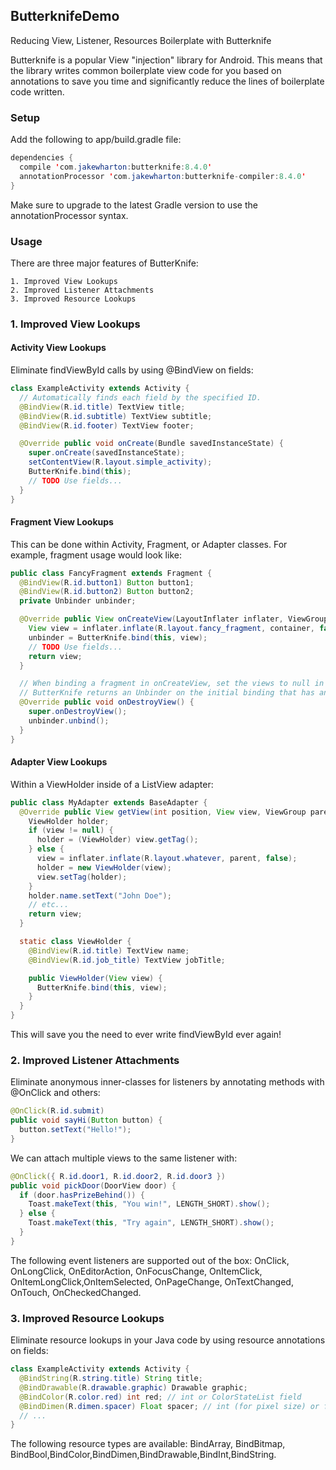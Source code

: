 ## ButterknifeDemo
Reducing View, Listener, Resources Boilerplate with Butterknife

Butterknife is a popular View "injection" library for Android. This means that the library writes common boilerplate view code for you based on annotations to save you time and significantly reduce the lines of boilerplate code written. 

### Setup

Add the following to app/build.gradle file:

```java
dependencies {
  compile 'com.jakewharton:butterknife:8.4.0'
  annotationProcessor 'com.jakewharton:butterknife-compiler:8.4.0'
}
```

Make sure to upgrade to the latest Gradle version to use the annotationProcessor syntax.

### Usage

There are three major features of ButterKnife:

    1. Improved View Lookups
    2. Improved Listener Attachments
    3. Improved Resource Lookups

### 1. Improved View Lookups
#### Activity View Lookups

Eliminate findViewById calls by using @BindView on fields:
```java
class ExampleActivity extends Activity {
  // Automatically finds each field by the specified ID.
  @BindView(R.id.title) TextView title;
  @BindView(R.id.subtitle) TextView subtitle;
  @BindView(R.id.footer) TextView footer;

  @Override public void onCreate(Bundle savedInstanceState) {
    super.onCreate(savedInstanceState);
    setContentView(R.layout.simple_activity);
    ButterKnife.bind(this);
    // TODO Use fields...
  }
}
```
#### Fragment View Lookups

This can be done within Activity, Fragment, or Adapter classes. For example, fragment usage would look like:
```java
public class FancyFragment extends Fragment {
  @BindView(R.id.button1) Button button1;
  @BindView(R.id.button2) Button button2;
  private Unbinder unbinder;

  @Override public View onCreateView(LayoutInflater inflater, ViewGroup container, Bundle savedInstanceState) {
    View view = inflater.inflate(R.layout.fancy_fragment, container, false);
    unbinder = ButterKnife.bind(this, view);
    // TODO Use fields...
    return view;
  }

  // When binding a fragment in onCreateView, set the views to null in onDestroyView. 
  // ButterKnife returns an Unbinder on the initial binding that has an unbind method to do this automatically.
  @Override public void onDestroyView() {
    super.onDestroyView();
    unbinder.unbind();
  }
}
```

#### Adapter View Lookups

Within a ViewHolder inside of a ListView adapter:
```java
public class MyAdapter extends BaseAdapter {
  @Override public View getView(int position, View view, ViewGroup parent) {
    ViewHolder holder;
    if (view != null) {
      holder = (ViewHolder) view.getTag();
    } else {
      view = inflater.inflate(R.layout.whatever, parent, false);
      holder = new ViewHolder(view);
      view.setTag(holder);
    }
    holder.name.setText("John Doe");
    // etc...
    return view;
  }

  static class ViewHolder {
    @BindView(R.id.title) TextView name;
    @BindView(R.id.job_title) TextView jobTitle;

    public ViewHolder(View view) {
      ButterKnife.bind(this, view);
    }
  }
}
```

This will save you the need to ever write findViewById ever again!

### 2. Improved Listener Attachments

Eliminate anonymous inner-classes for listeners by annotating methods with @OnClick and others:
```java
@OnClick(R.id.submit)
public void sayHi(Button button) {
  button.setText("Hello!");
}
```

We can attach multiple views to the same listener with:
```java
@OnClick({ R.id.door1, R.id.door2, R.id.door3 })
public void pickDoor(DoorView door) {
  if (door.hasPrizeBehind()) {
    Toast.makeText(this, "You win!", LENGTH_SHORT).show();
  } else {
    Toast.makeText(this, "Try again", LENGTH_SHORT).show();
  }
}
```

The following event listeners are supported out of the box: OnClick, OnLongClick, OnEditorAction, OnFocusChange, OnItemClick, OnItemLongClick,OnItemSelected, OnPageChange, OnTextChanged, OnTouch, OnCheckedChanged.

### 3. Improved Resource Lookups

Eliminate resource lookups in your Java code by using resource annotations on fields:

```java
class ExampleActivity extends Activity {
  @BindString(R.string.title) String title;
  @BindDrawable(R.drawable.graphic) Drawable graphic;
  @BindColor(R.color.red) int red; // int or ColorStateList field
  @BindDimen(R.dimen.spacer) Float spacer; // int (for pixel size) or float (for exact value) field
  // ...
}
```

The following resource types are available: BindArray, BindBitmap, BindBool,BindColor,BindDimen,BindDrawable,BindInt,BindString.
